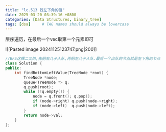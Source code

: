 ```yaml
---
title: "lc.513 找左下角的值"
date: 2025-03-20 03:39:16 +0800
categories: [Data Structures, binary_tree]
tags: [dsa]     # TAG names should always be lowercase
---
```

层序遍历，在最后一个vec取第一个元素即可

![[Pasted image 20241125123747.png|200]]

```cpp
//BFS这棵二叉树,先把右儿子入队,再把左儿子入队.最后一个出队的节点就是左下角的节点
class Solution {
public:
    int findBottomLeftValue(TreeNode *root) {
        TreeNode *node;
        queue<TreeNode *> q;
        q.push(root);
        while (!q.empty()) {
            node = q.front(); q.pop();
            if (node->right) q.push(node->right);
            if (node->left)  q.push(node->left);
        }
        return node->val;
    }
};
```
